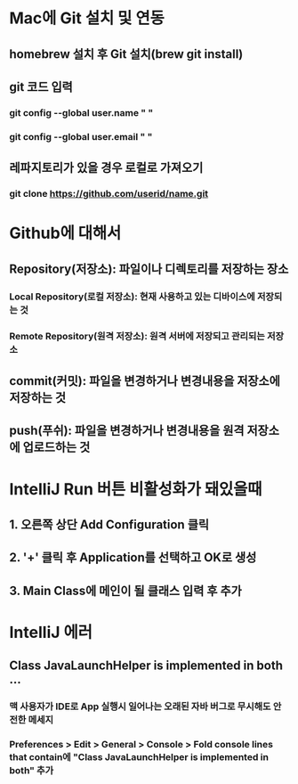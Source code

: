 # Mac에 Git 설치 및 연동
## homebrew 설치 후 Git 설치(brew git install)
## git 코드 입력
### git config --global user.name " "
### git config --global user.email " "
## 레파지토리가 있을 경우 로컬로 가져오기
### git clone https://github.com/userid/name.git

# Github에 대해서
## Repository(저장소): 파일이나 디렉토리를 저장하는 장소
### Local Repository(로컬 저장소): 현재 사용하고 있는 디바이스에 저장되는 것
### Remote Repository(원격 저장소): 원격 서버에 저장되고 관리되는 저장소
## commit(커밋): 파일을 변경하거나 변경내용을 저장소에 저장하는 것
## push(푸쉬): 파일을 변경하거나 변경내용을 원격 저장소에 업로드하는 것

# IntelliJ Run 버튼 비활성화가 돼있을때
## 1. 오른쪽 상단 Add Configuration 클릭
## 2. '+' 클릭 후 Application를 선택하고 OK로 생성
## 3. Main Class에 메인이 될 클래스 입력 후 추가

# IntelliJ 에러
## Class JavaLaunchHelper is implemented in both ... 
### 맥 사용자가 IDE로 App 실행시 일어나는 오래된 자바 버그로 무시해도 안전한 메세지
### Preferences > Edit > General > Console > Fold console lines that contain에 "Class JavaLaunchHelper is implemented in both" 추가
